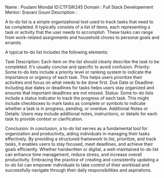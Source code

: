 Name : Poulami Mondal
ID:CTFSW245
Domain : Full Stack Developement 
Mentor: Sravani Gouni
Description :

A to-do list is a simple organizational tool used to track tasks that need to be completed. It typically consists of a list of items, each representing a task or activity that the user needs to accomplish. These tasks can range from work-related assignments and household chores to personal goals and errands.

A typical to-do list includes the following elements:

Task Description: Each item on the list should clearly describe the task to be completed. It's usually concise and specific to avoid confusion.
Priority: Some to-do lists include a priority level or ranking system to indicate the importance or urgency of each task. This helps users prioritize their activities and focus on what needs to be done first.
Due Date or Deadline: Including due dates or deadlines for tasks helps users stay organized and ensures that important deadlines are not missed.
Status: Some to-do lists include a status indicator to track the progress of each task. This might include checkboxes to mark tasks as complete or symbols to indicate whether a task is in progress, pending, or overdue.
Additional Notes or Details: Users may include additional notes, instructions, or details for each task to provide context or clarification.

Conclusion:
In conclusion, a to-do list serves as a fundamental tool for organization and productivity, aiding individuals in managing their tasks effectively. By providing a structured framework to list, prioritize, and track tasks, it enables users to stay focused, meet deadlines, and achieve their goals efficiently. Whether handwritten or digital, a well-maintained to-do list can enhance time management, reduce stress, and increase overall productivity. Embracing the practice of creating and consistently updating a to-do list can empower individuals to take control of their workload and successfully navigate through their daily responsibilities and aspirations.

